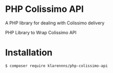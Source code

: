 PHP Colissimo API
=================

A PHP library for dealing with Colissimo delivery

PHP Library to Wrap Colissimo API

# Installation

```
$ composer require klarennns/php-colissimo-api
```